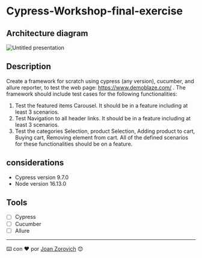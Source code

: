 # Cypress-Workshop-final-exercise

## Architecture diagram

![Untitled presentation](https://user-images.githubusercontent.com/74875335/210126616-e3801905-ec10-485d-8aae-5c16f4affd15.png)

## Description

Create a framework for scratch using cypress (any version), cucumber, and allure reporter, to
test the web page: https://www.demoblaze.com/ . The framework should include test cases for
the following functionalities:

1. Test the featured items Carousel. It should be in a feature including at least 3 scenarios.
2. Test Navigation to all header links. It should be in a feature including at least 3 scenarios.
3. Test the categories Selection, product Selection, Adding product to cart, Buying cart, Removing element from cart. All of the defined scenarios for these functionalities should be on a feature.

## considerations

- Cypress version 9.7.0
- Node version 16.13.0

## Tools

- [ ] Cypress
- [ ] Cucumber
- [ ] Allure
---
⌨️ con ❤️ por [Joan Zorovich](https://github.com/JoanZorovich) 😊
